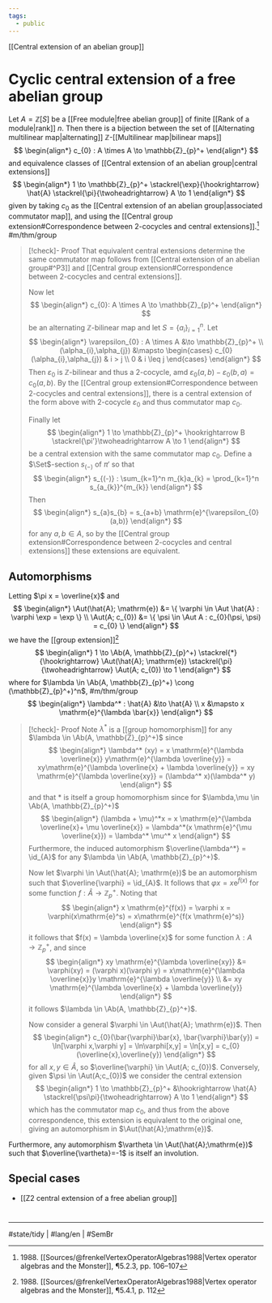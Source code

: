 ```yaml
---
tags:
  - public
---
```

[[Central extension of an abelian group]]
# Cyclic central extension of a free abelian group

Let $A = \mathbb{Z}[S]$ be a [[Free module|free abelian group]] of finite [[Rank of a module|rank]] $n$.
Then there is a bijection between the set of [[Alternating multilinear map|alternating]] $\mathbb{Z}$-[[Multilinear map|bilinear maps]]
$$
\begin{align*}
c_{0} : A \times A \to \mathbb{Z}_{p}^+
\end{align*}
$$
and equivalence classes of [[Central extension of an abelian group|central extensions]]
$$
\begin{align*}
1 \to \mathbb{Z}_{p}^+ \stackrel{\exp}{\hookrightarrow} \hat{A} \stackrel{\pi}{\twoheadrightarrow} A \to 1
\end{align*}
$$
given by taking $c_{0}$ as the [[Central extension of an abelian group|associated commutator map]], and using the [[Central group extension#Correspondence between 2-cocycles and central extensions]].[^1988] #m/thm/group

  [^1988]: 1988\. [[Sources/@frenkelVertexOperatorAlgebras1988|Vertex operator algebras and the Monster]], ¶5.2.3, pp. 106–107

> [!check]- Proof
> That equivalent central extensions determine the same commutator map follows from [[Central extension of an abelian group#^P3]] and [[Central group extension#Correspondence between 2-cocycles and central extensions]].
> 
> Now let
> $$
> \begin{align*}
> c_{0}: A \times A \to \mathbb{Z}_{p}^+
> \end{align*}
> $$
> be an alternating $\mathbb{Z}$-bilinear map and let $S = \{ a_{i} \}_{i=1}^n$.
> Let
> $$
> \begin{align*}
> \varepsilon_{0} : A \times A &\to \mathbb{Z}_{p}^+ \\
> (\alpha_{i},\alpha_{j}) &\mapsto \begin{cases}
> c_{0}(\alpha_{i},\alpha_{j}) & i > j  \\
> 0 & i \leq j
> \end{cases}
> \end{align*}
> $$
> Then $\varepsilon_{0}$ is $\mathbb{Z}$-bilinear and thus a 2-cocycle,
> amd $\varepsilon_{0}(a,b) - \varepsilon_{0}(b,a) = c_{0}(a,b)$.
> By the [[Central group extension#Correspondence between 2-cocycles and central extensions]], there is a central extension of the form above with 2-cocycle $\varepsilon_{0}$ and thus commutator map $c_{0}$.
> 
> Finally let
> $$
> \begin{align*}
> 1 \to \mathbb{Z}_{p}^+ \hookrightarrow B \stackrel{\pi'}\twoheadrightarrow A \to 1
> \end{align*}
> $$
> be a central extension with the same commutator map $c_{0}$.
> Define a $\Set$-section $s_{(-)}$ of $\pi'$ so that
> $$
> \begin{align*}
> s_{(-)} : \sum_{k=1}^n m_{k}a_{k} = \prod_{k=1}^n s_{a_{k}}^{m_{k}}
> \end{align*}
> $$
> Then
> $$
> \begin{align*}
> s_{a}s_{b} = s_{a+b} \mathrm{e}^{\varepsilon_{0}(a,b)}
> \end{align*}
> $$
> for any $a,b \in A$,
> so by the [[Central group extension#Correspondence between 2-cocycles and central extensions]] these extensions are equivalent. <span class="QED"/>
> 

## Automorphisms

Letting $\pi x = \overline{x}$ and
$$
\begin{align*}
\Aut(\hat{A}; \mathrm{e}) &= \{ \varphi \in \Aut \hat{A} : \varphi \exp = \exp \} \\
\Aut(A; c_{0}) &= \{ \psi \in \Aut A : c_{0}(\psi, \psi) = c_{0} \}
\end{align*}
$$
we have the [[group extension]][^1988b]
$$
\begin{align*}
1 \to \Ab(A, \mathbb{Z}_{p}^+) \stackrel{*}{\hookrightarrow} \Aut(\hat{A}; \mathrm{e}) \stackrel{\pi}{\twoheadrightarrow} \Aut(A; c_{0}) \to 1
\end{align*}
$$
where for $\lambda \in \Ab(A, \mathbb{Z}_{p}^+) \cong (\mathbb{Z}_{p}^+)^n$, #m/thm/group
$$
\begin{align*}
\lambda^* : \hat{A} &\to \hat{A} \\
x &\mapsto x \mathrm{e}^{\lambda \bar{x}}
\end{align*}
$$

> [!check]- Proof
> Note $\lambda^*$ is a [[group homomorphism]] for any $\lambda \in \Ab(A, \mathbb{Z}_{p}^+)$ since
> $$
> \begin{align*}
> \lambda^* (xy) = x \mathrm{e}^{\lambda \overline{x}} y\mathrm{e}^{\lambda \overline{y}} = xy\mathrm{e}^{\lambda \overline{x} + \lambda \overline{y}} = xy \mathrm{e}^{\lambda \overline{xy}} = (\lambda^* x)(\lambda^* y)
> \end{align*}
> $$
> and that $*$ is itself a group homomorphism since for $\lambda,\mu \in \Ab(A, \mathbb{Z}_{p}^+)$
> $$
> \begin{align*}
> (\lambda + \mu)^*x = x \mathrm{e}^{\lambda \overline{x}+ \mu \overline{x}} = \lambda^*(x \mathrm{e}^{\mu \overline{x}}) = \lambda^* \mu^* x
> \end{align*}
> $$
> Furthermore, the induced automorphism $\overline{\lambda^*} = \id_{A}$ for any $\lambda \in \Ab(A, \mathbb{Z}_{p}^+)$.
> 
> Now let $\varphi \in \Aut(\hat{A}; \mathrm{e})$ be an automorphism such that $\overline{\varphi} = \id_{A}$.
> It follows that $\varphi x = x \mathrm{e}^{f(x)}$ for some function $f : \hat{A} \to \mathbb{Z}_{p}^+$.
> Noting that
> $$
> \begin{align*}
> x \mathrm{e}^{f(x)} = \varphi x = \varphi(x\mathrm{e}^s) = x\mathrm{e}^{f(x \mathrm{e}^s)}
> \end{align*}
> $$
> it follows that $f(x) = \lambda \overline{x}$ for some function $\lambda : A \to \mathbb{Z}_{p}^+$,
> and since
> $$
> \begin{align*}
> xy \mathrm{e}^{\lambda \overline{xy}} &= \varphi(xy) 
> = (\varphi x)(\varphi y) = x\mathrm{e}^{\lambda \overline{x}}y \mathrm{e}^{\lambda \overline{y}} \\
> &= xy \mathrm{e}^{\lambda \overline{x} + \lambda \overline{y}}
> \end{align*}
> $$
> it follows $\lambda \in \Ab(A, \mathbb{Z}_{p}^+)$.
> 
> Now consider a general $\varphi \in \Aut(\hat{A}; \mathrm{e})$.
> Then
> $$
> \begin{align*}
> c_{0}(\bar{\varphi}\bar{x}, \bar{\varphi}\bar{y}) = \ln[\varphi x,\varphi y] = \ln\varphi[x,y] = \ln[x,y] = c_{0}(\overline{x},\overline{y})
> \end{align*}
> $$
> for all $x,y \in \hat{A}$, so $\overline{\varphi} \in \Aut(A; c_{0})$.
> Conversely, given $\psi  \in \Aut(A;c_{0})$ we consider the central extension
> $$
> \begin{align*}
> 1 \to \mathbb{Z}_{p}^+ &\hookrightarrow \hat{A} \stackrel{\psi\pi}{\twoheadrightarrow} A \to 1
> \end{align*}
> $$
> which has the commutator map $c_{0}$, and thus from the above correspondence,
> this extension is equivalent to the original one, giving an automorphism in $\Aut(\hat{A};\mathrm{e})$. <span class="QED"/>

Furthermore, any automorphism $\vartheta \in \Aut(\hat{A};\mathrm{e})$ such that $\overline{\vartheta}=-1$ is itself an involution.
  
  [^1988b]: 1988\. [[Sources/@frenkelVertexOperatorAlgebras1988|Vertex operator algebras and the Monster]], ¶5.4.1, p. 112

## Special cases

- [[Z2 central extension of a free abelian group]]

#
---
#state/tidy | #lang/en | #SemBr
